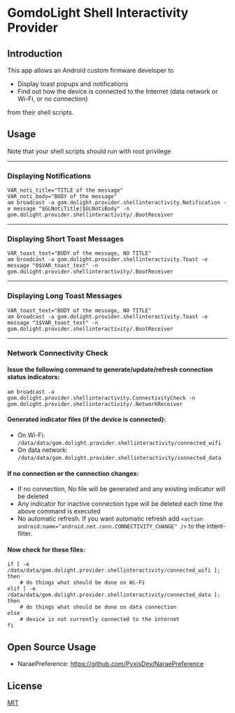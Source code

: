# GomdoLight Shell Interactivity Provider

## Introduction

This app allows an Android custom firmware developer to 
  - Display toast popups and notifications
  - Find out how the device is connected to the Internet (data network or Wi-Fi, or no connection)

from their shell scripts.



## Usage

Note that your shell scripts should run with root privilege

---
### Displaying Notifications
```
VAR_noti_title="TITLE of the message"
VAR_noti_body="BODY of the message"
am broadcast -a gom.dolight.provider.shellinteractivity.Notification -e message "$GLNotiTitle|$GLNotiBody" -n gom.dolight.provider.shellinteractivity/.BootReceiver
```
---
### Displaying Short Toast Messages
```
VAR_toast_text="BODY of the message, NO TITLE"
am broadcast -a gom.dolight.provider.shellinteractivity.Toast -e message "0$VAR_toast_text" -n gom.dolight.provider.shellinteractivity/.BootReceiver
```
---
### Displaying Long Toast Messages
```
VAR_toast_text="BODY of the message, NO TITLE"
am broadcast -a gom.dolight.provider.shellinteractivity.Toast -e message "1$VAR_toast_text" -n gom.dolight.provider.shellinteractivity/.BootReceiver
```
---
### Network Connectivity Check
#### Issue the following command to generate/update/refresh connection status indicators:
```
am broadcast -a gom.dolight.provider.shellinteractivity.ConnectivityCheck -n gom.dolight.provider.shellinteractivity/.NetworkReceiver
```
#### Generated indicator files (if the device is connected):
* On Wi-Fi: ```/data/data/gom.dolight.provider.shellinteractivity/connected_wifi```
* On data network: ```/data/data/gom.dolight.provider.shellinteractivity/connected_data```

#### If no connection or the connection changes:
* If no connection, No file will be generated and any existing indicator will be deleted
* Any indicator for inactive connection type will be deleted each time the above command is executed
* No automatic refresh. If you want automatic refresh add ```<action android:name="android.net.conn.CONNECTIVITY_CHANGE" />``` to the intent-filter.

#### Now check for these files:

```
if [ -e /data/data/gom.dolight.provider.shellinteractivity/connected_wifi ]; then
	# do things what should be done on Wi-Fi
elif [ -e /data/data/gom.dolight.provider.shellinteractivity/connected_data ]; then
	# do things what should be done on data connection
else
	# device is not currently connected to the internet
fi
```

## Open Source Usage

* NaraePreference: https://github.com/PyxisDev/NaraePreference

## License

[MIT](https://github.com/juniecho/GLShellInteractivity/blob/master/LICENSE.md)

